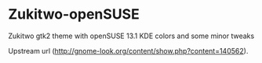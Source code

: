 Zukitwo-openSUSE
================

Zukitwo gtk2 theme with openSUSE 13.1 KDE colors and some minor tweaks

Upstream url (http://gnome-look.org/content/show.php?content=140562).
